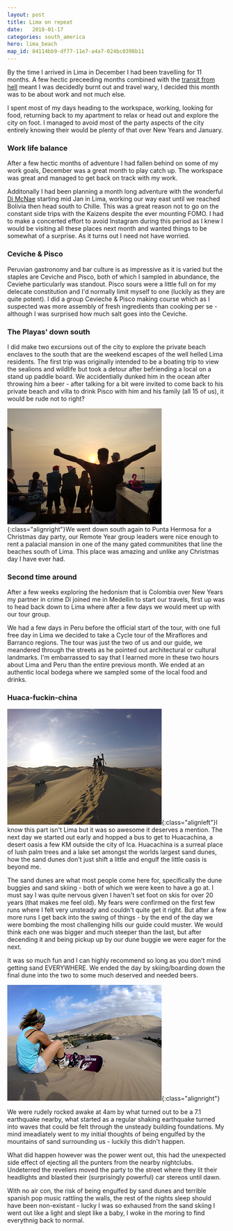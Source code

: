 ```yaml
---
layout: post
title: Lima on repeat
date:   2018-01-17
categories: south_america
hero: lima_beach
map_id: 84114bb9-df77-11e7-a4a7-024bc0398b11
---
```

By the time I arrived in Lima in December I had been travelling for 11 months. A few hectic preceeding months combined with the [transit from hell](/south_america/2017/12/the_long_way_around) meant I was decidedly burnt out and travel wary, I decided this month was to be about work and not much else.

I spent most of my days heading to the workspace, working, looking for food, returning back to my apartment to relax or head out and explore the city on foot. I managed to avoid most of the party aspects of the city entirely knowing their would be plenty of that over New Years and January.

### Work life balance

After a few hectic months of adventure I had fallen behind on some of my work goals, December was a great month to play catch up. The workspace was great and managed to get back on track with my work.

Additonally I had been planning a month long adventure with the wonderful [Di McNae](http://kiwigirltravelramblings.blog) starting mid Jan in Lima, working our way east until we reached Bolivia then head south to Chille. This was a great reason not to go on the constant side trips with the Kaizens despite the ever mounting FOMO. I had to make a concerted effort to avoid Instagram during this period as I knew I would be visiting all these places next month and wanted things to be somewhat of a surprise. As it turns out I need not have worried.

### Ceviche & Pisco

Peruvian gastronomy and bar culture is as impressive as it is varied but the staples are Ceviche and Pisco, both of which I sampled in abundance, the Ceviehe particularly was standout. Pisco sours were a little full on for my delecate constitution and I'd normally limit myself to one (luckily as they are quite potent). I did a group Cevieche & Pisco making course which as I suspected was more assembly of fresh ingredients than cooking per se - although I was surprised how much salt goes into the Ceviche.

### The Playas' down south

I did make two excursions out of the city to explore the private beach enclaves to the south that are the weekend escapes of the well helled Lima residents. The first trip was originally intended to be a boating trip to view the sealions and wildlife but took a detour after befriending a local on a stand up paddle board.  We accidentially dunked him in the ocean after throwing him a beer - after talking for a bit were invited to come back to his private beach and villa to drink Pisco with him and his family (all 15 of us), it would be rude not to right?

![Looking out over the pacific as sun sets on Christmas day](/assets/img/posts/christmas_sunset.png){:class="alignright"}We went down south again to Punta Hermosa for a Christmas day party, our Remote Year group leaders were nice enough to rent a palacial mansion in one of the many gated communitites that line the beaches south of Lima. This place was amazing and unlike any Christmas day I have ever had.

### Second time around

After a few weeks exploring the hedonism that is Colombia over New Years my partner in crime Di joined me in Medellin to start our travels, first up was to head back down to Lima where after a few days we would meet up with our tour group.

We had a few days in Peru before the official start of the tour, with one full free day in Lima we decided to take a Cycle tour of the Miraflores and Barranco regions. The tour was just the two of us and our guide, we meandered through the streets as he pointed out architectural or cultural landmarks. I'm embarrassed to say that I learned more in these two hours about Lima and Peru than the entire previous month. We ended at an authentic local bodega where we sampled some of the local food and drinks.

### Huaca-fuckin-china

![Me trying not to look exhausted for the camera](/assets/img/posts/sandperu.png){:class="alignleft"}I know this part isn't Lima but it was so awesome it deserves a mention. The next day we started out early and hopped a bus to get to Huacachina, a desert oasis a few KM outside the city of Ica. Huacachina is a surreal place of lush palm trees and a lake set amongst the worlds largest sand dunes, how the sand dunes don't just shift a little and engulf the little oasis is beyond me.

The sand dunes are what most people come here for, specifically the dune buggies and sand skiing - both of which we were keen to have a go at. I must say I was quite nervous given I haven't set foot on skis for over 20 years (that makes me feel old). My fears were confirmed on the first few runs where I felt very unsteady and couldn't quite get it right. But after a few more runs I get back into the swing of things - by the end of the day we were bombing the most challenging hills our guide could muster. We would think each one was bigger and much steeper than the last, but after decending it and being pickup up by our dune buggie we were eager for the next. 

It was so much fun and I can highly recommend so long as you don't mind getting sand EVERYWHERE. We ended the day by skiing/boarding down the final dune into the two to some much deserved and needed beers.

![Di looking like a pro](/assets/img/posts/di_sandboarding.png){:class="alignright"}

We were rudely rocked awake at 4am by what turned out to be a 7.1 earthquake nearby, what started as a regular shaking earthquake turned into waves that could be felt through the unsteady building foundations. My mind imeadiately went to my initial thoughts of being engulfed by the mountains of sand surrounding us - luckily this didn't happen.

What did happen however was the power went out, this had the unexpected side effect of ejecting all the punters from the nearby nightclubs. Undeterred the revellers moved the party to the street where they lit their headlights and blasted their (surprisingly powerful) car stereos until dawn.

With no air con, the risk of being engulfed by sand dunes and terrible spanish pop music rattling the walls, the rest of the nights sleep should have been non-existant - lucky I was so exhaused from the sand skiing I went out like a light and slept like a baby, I woke in the moring to find everythnig back to normal.